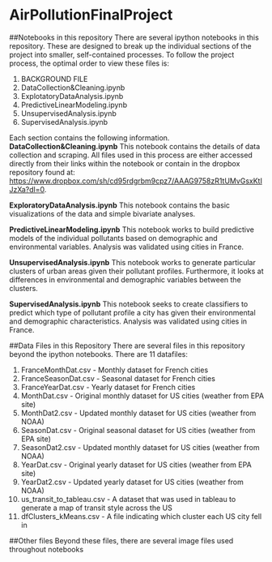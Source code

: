 # AirPollutionFinalProject
##Notebooks in this repository
There are several ipython notebooks in this repository. These are designed to break up the individual sections of the project into smaller, self-contained processes. To follow the project process, the optimal order to view these files is:
1. BACKGROUND FILE
2. DataCollection&Cleaning.ipynb
3. ExplotatoryDataAnalysis.ipynb
4. PredictiveLinearModeling.ipynb
5. UnsupervisedAnalysis.ipynb
6. SupervisedAnalysis.ipynb

Each section contains the following information.
**DataCollection&Cleaning.ipynb**
This notebook contains the details of data collection and scraping. All files used in this process are either accessed directly from their links within the notebook or contain in the dropbox repository found at: https://www.dropbox.com/sh/cd95rdgrbm9cpz7/AAAG9758zR1tUMvGsxKtIJzXa?dl=0.

**ExploratoryDataAnalysis.ipynb**
This notebook contains the basic visualizations of the data and simple bivariate analyses.

**PredictiveLinearModeling.ipynb**
This notebook works to build predictive models of the individual pollutants based on demographic and environmental variables. Analysis was validated using cities in France.

**UnsupervisedAnalysis.ipynb**
This notebook works to generate particular clusters of urban areas given their pollutant profiles. Furthermore, it looks at differences in environmental and demographic variables between the clusters.

**SupervisedAnalysis.ipynb**
This notebook seeks to create classifiers to predict which type of pollutant profile a city has given their environmental and demographic characteristics. Analysis was validated using cities in France.

##Data Files in this Repository
There are several files in this repository beyond the ipython notebooks. There are 11 datafiles:
1. FranceMonthDat.csv - Monthly dataset for French cities
2. FranceSeasonDat.csv - Seasonal dataset for French cities
3. FranceYearDat.csv - Yearly dataset for French cities
4. MonthDat.csv - Original monthly dataset for US cities (weather from EPA site)
5. MonthDat2.csv - Updated monthly dataset for US cities (weather from NOAA)
6. SeasonDat.csv - Original seasonal dataset for US cities (weather from EPA site)
7. SeasonDat2.csv - Updated monthly dataset for US cities (weather from NOAA)
8. YearDat.csv - Original yearly dataset for US cities (weather from EPA site)
9. YearDat2.csv - Updated yearly dataset for US cities (weather from NOAA)
10. us_transit_to_tableau.csv - A dataset that was used in tableau to generate a map of transit style across the US
11. dfClusters_kMeans.csv - A file indicating which cluster each US city fell in

##Other files
Beyond these files, there are several image files used throughout notebooks

